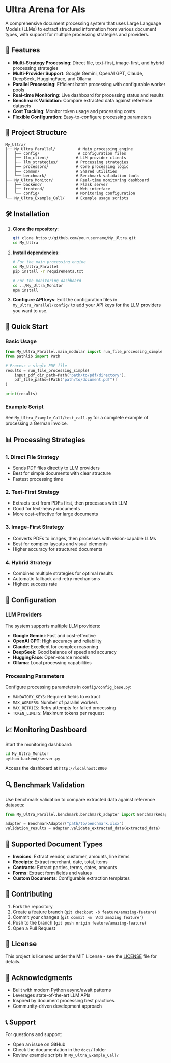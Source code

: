 # Ultra Arena for AIs

A comprehensive document processing system that uses Large Language Models (LLMs) to extract structured information from various document types, with support for multiple processing strategies and providers.

## 🚀 Features

- **Multi-Strategy Processing**: Direct file, text-first, image-first, and hybrid processing strategies
- **Multi-Provider Support**: Google Gemini, OpenAI GPT, Claude, DeepSeek, HuggingFace, and Ollama
- **Parallel Processing**: Efficient batch processing with configurable worker pools
- **Real-time Monitoring**: Live dashboard for processing status and results
- **Benchmark Validation**: Compare extracted data against reference datasets
- **Cost Tracking**: Monitor token usage and processing costs
- **Flexible Configuration**: Easy-to-configure processing parameters

## 📁 Project Structure

```
My_Ultra/
├── My_Ultra_Parallel/          # Main processing engine
│   ├── config/                 # Configuration files
│   ├── llm_client/            # LLM provider clients
│   ├── llm_strategies/        # Processing strategies
│   ├── processors/            # Core processing logic
│   ├── common/                # Shared utilities
│   └── benchmark/             # Benchmark validation tools
├── My_Ultra_Monitor/          # Real-time monitoring dashboard
│   ├── backend/               # Flask server
│   ├── frontend/              # Web interface
│   └── config/                # Monitoring configuration
└── My_Ultra_Example_Call/     # Example usage scripts
```

## 🛠️ Installation

1. **Clone the repository**:
   ```bash
   git clone https://github.com/yourusername/My_Ultra.git
   cd My_Ultra
   ```

2. **Install dependencies**:
   ```bash
   # For the main processing engine
   cd My_Ultra_Parallel
   pip install -r requirements.txt
   
   # For the monitoring dashboard
   cd ../My_Ultra_Monitor
   npm install
   ```

3. **Configure API keys**:
   Edit the configuration files in `My_Ultra_Parallel/config/` to add your API keys for the LLM providers you want to use.

## 🚀 Quick Start

### Basic Usage

```python
from My_Ultra_Parallel.main_modular import run_file_processing_simple
from pathlib import Path

# Process a single PDF file
results = run_file_processing_simple(
    input_pdf_dir_path=Path("path/to/pdf/directory"),
    pdf_file_paths=[Path("path/to/document.pdf")]
)

print(results)
```

### Example Script

See `My_Ultra_Example_Call/test_call.py` for a complete example of processing a German invoice.

## 📊 Processing Strategies

### 1. Direct File Strategy
- Sends PDF files directly to LLM providers
- Best for simple documents with clear structure
- Fastest processing time

### 2. Text-First Strategy
- Extracts text from PDFs first, then processes with LLM
- Good for text-heavy documents
- More cost-effective for large documents

### 3. Image-First Strategy
- Converts PDFs to images, then processes with vision-capable LLMs
- Best for complex layouts and visual elements
- Higher accuracy for structured documents

### 4. Hybrid Strategy
- Combines multiple strategies for optimal results
- Automatic fallback and retry mechanisms
- Highest success rate

## 🔧 Configuration

### LLM Providers

The system supports multiple LLM providers:

- **Google Gemini**: Fast and cost-effective
- **OpenAI GPT**: High accuracy and reliability
- **Claude**: Excellent for complex reasoning
- **DeepSeek**: Good balance of speed and accuracy
- **HuggingFace**: Open-source models
- **Ollama**: Local processing capabilities

### Processing Parameters

Configure processing parameters in `config/config_base.py`:

- `MANDATORY_KEYS`: Required fields to extract
- `MAX_WORKERS`: Number of parallel workers
- `MAX_RETRIES`: Retry attempts for failed processing
- `TOKEN_LIMITS`: Maximum tokens per request

## 📈 Monitoring Dashboard

Start the monitoring dashboard:

```bash
cd My_Ultra_Monitor
python backend/server.py
```

Access the dashboard at `http://localhost:8000`

## 🔍 Benchmark Validation

Use benchmark validation to compare extracted data against reference datasets:

```python
from My_Ultra_Parallel.benchmark.benchmark_adapter import BenchmarkAdapter

adapter = BenchmarkAdapter("path/to/benchmark.xlsx")
validation_results = adapter.validate_extracted_data(extracted_data)
```

## 📝 Supported Document Types

- **Invoices**: Extract vendor, customer, amounts, line items
- **Receipts**: Extract merchant, date, total, items
- **Contracts**: Extract parties, terms, dates, amounts
- **Forms**: Extract form fields and values
- **Custom Documents**: Configurable extraction templates

## 🤝 Contributing

1. Fork the repository
2. Create a feature branch (`git checkout -b feature/amazing-feature`)
3. Commit your changes (`git commit -m 'Add amazing feature'`)
4. Push to the branch (`git push origin feature/amazing-feature`)
5. Open a Pull Request

## 📄 License

This project is licensed under the MIT License - see the [LICENSE](LICENSE) file for details.

## 🙏 Acknowledgments

- Built with modern Python async/await patterns
- Leverages state-of-the-art LLM APIs
- Inspired by document processing best practices
- Community-driven development approach

## 📞 Support

For questions and support:
- Open an issue on GitHub
- Check the documentation in the `docs/` folder
- Review example scripts in `My_Ultra_Example_Call/` 